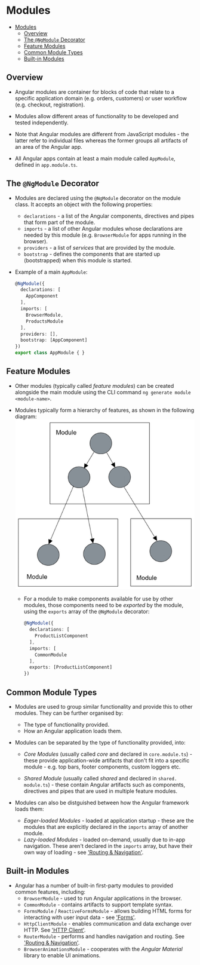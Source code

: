 # Modules

<!-- TOC -->
* [Modules](#modules)
  * [Overview](#overview)
  * [The `@NgModule` Decorator](#the-ngmodule-decorator)
  * [Feature Modules](#feature-modules)
  * [Common Module Types](#common-module-types)
  * [Built-in Modules](#built-in-modules)
<!-- TOC -->

## Overview

- Angular modules are container for blocks of code that relate to a specific
  application domain (e.g. orders, customers) or user workflow (e.g.
  checkout, registration).

- Modules allow different areas of functionality to be developed
  and tested independently.

- Note that Angular modules are different from JavaScript modules - the
  latter refer to individual files whereas the former groups all artifacts
  of an area of the Angular app.

- All Angular apps contain at least a main module called `AppModule`,
  defined in `app.module.ts`.

## The `@NgModule` Decorator

- Modules are declared using the `@NgModule` decorator on the module class.
  It accepts an object with the following properties:
    - `declarations` - a list of the Angular components, directives and pipes
      that form part of the module.
    - `imports` - a list of other Angular modules whose declarations are
      needed by this module (e.g. `BrowserModule` for apps running in the
      browser).
    - `providers` - a list of _services_ that are provided by the module.
    - `bootstrap` - defines the components that are started up (bootstrapped)
      when this module is started.

- Example of a main `AppModule`:

    ```typescript
    @NgModule({
      declarations: [
        AppComponent
      ],
      imports: [
        BrowserModule,
        ProductsModule
      ],
      providers: [],
      bootstrap: [AppComponent]
    })
    export class AppModule { }
    ```

## Feature Modules

- Other modules (typically called _feature modules_) can be created
  alongside the main module using the CLI command `ng generate module
  <module-name>`.

- Modules typically form a hierarchy of features, as shown in the following
  diagram:
  ![Module Hierarchy](images/AngularModuleHierarchy.png)

    - For a module to make components available for use by other modules, those
      components need to be _exported_ by the module, using the `exports` array
      of the `@NgModule` decorator:

        ```typescript
        @NgModule({
          declarations: [
            ProductListComponent
          ],
          imports: [
            CommonModule
          ],
          exports: [ProductListComponent]
        })
        ```

## Common Module Types

- Modules are used to group similar functionality and provide this to other
  modules. They can be further organised by:
    - The type of functionality provided.
    - How an Angular application loads them.

- Modules can be separated by the type of functionality provided, into:
    - _Core Modules_ (usually called _core_ and declared in `core.module.ts`) -
      these provide application-wide artifacts that don't fit into a specific
      module - e.g. top bars, footer components, custom
      loggers etc.

    - _Shared Module_ (usually called _shared_ and declared in `shared.
      module.ts`) - these contain Angular artifacts such as components,
      directives and pipes that are used in multiple feature modules.

- Modules can also be distguished between how the Angular framework loads them:
    - _Eager-loaded Modules_ - loaded at application startup - these are the
      modules that are explicitly declared in the `imports` array of another
      module.
    - _Lazy-loaded Modules_ - loaded on-demand, usually due to in-app
      navigation.  These aren't declared in the `imports` array, but have
      their own way of loading - see
      ['Routing & Navigation'][ref-RoutingAndNavigation].


## Built-in Modules

- Angular has a number of built-in first-party modules to provided common
  features, including:
    - `BrowserModule` - used to run Angular applications in the browser.
    - `CommonModule` - contains artifacts to support template syntax.
    - `FormsModule` / `ReactiveFormsModule` - allows building HTML forms for
      interacting with user input data - see ['Forms'][ref-Forms].
    - `HttpClientModule` - enables communication and data exchange over HTTP.
      See ['HTTP Client'][ref-HttpClient].
    - `RouterModule` - performs and handles navigation and routing.  See
      ['Routing & Navigation'][ref-RoutingAndNavigation].
    - `BrowserAnimationsModule` - cooperates with the _Angular Material_
      library to enable UI animations.


<!-- References -->
[ref-Forms]: AngularForms.md
[ref-HttpClient]: AngularHttpClient.md
[ref-RoutingAndNavigation]: AngularRouting.md
